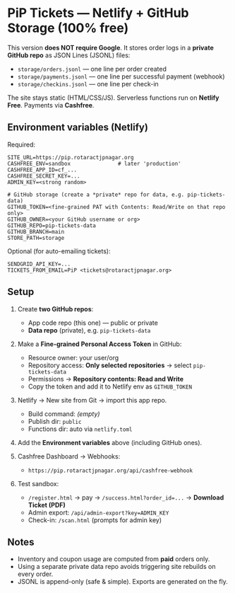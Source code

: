 # PiP Tickets — Netlify + GitHub Storage (100% free)

This version **does NOT require Google**. It stores order logs in a **private GitHub repo** as JSON Lines (JSONL) files:
- `storage/orders.jsonl` — one line per order created
- `storage/payments.jsonl` — one line per successful payment (webhook)
- `storage/checkins.jsonl` — one line per check-in

The site stays static (HTML/CSS/JS). Serverless functions run on **Netlify Free**. Payments via **Cashfree**.

## Environment variables (Netlify)

Required:
```
SITE_URL=https://pip.rotaractjpnagar.org
CASHFREE_ENV=sandbox               # later 'production'
CASHFREE_APP_ID=cf_...
CASHFREE_SECRET_KEY=...
ADMIN_KEY=<strong random>

# GitHub storage (create a *private* repo for data, e.g. pip-tickets-data)
GITHUB_TOKEN=<fine-grained PAT with Contents: Read/Write on that repo only>
GITHUB_OWNER=<your GitHub username or org>
GITHUB_REPO=pip-tickets-data
GITHUB_BRANCH=main
STORE_PATH=storage
```

Optional (for auto-emailing tickets):
```
SENDGRID_API_KEY=...
TICKETS_FROM_EMAIL=PiP <tickets@rotaractjpnagar.org>
```

## Setup

1) Create **two GitHub repos**:
   - App code repo (this one) — public or private
   - **Data repo** (private), e.g. `pip-tickets-data`

2) Make a **Fine-grained Personal Access Token** in GitHub:
   - Resource owner: your user/org
   - Repository access: **Only selected repositories** → select `pip-tickets-data`
   - Permissions → **Repository contents: Read and Write**
   - Copy the token and add it to Netlify env as `GITHUB_TOKEN`

3) Netlify → New site from Git → import this app repo.
   - Build command: *(empty)*
   - Publish dir: `public`
   - Functions dir: auto via `netlify.toml`

4) Add the **Environment variables** above (including GitHub ones).

5) Cashfree Dashboard → Webhooks:
   - `https://pip.rotaractjpnagar.org/api/cashfree-webhook`

6) Test sandbox:
   - `/register.html` → pay → `/success.html?order_id=...` → **Download Ticket (PDF)**
   - Admin export: `/api/admin-export?key=ADMIN_KEY`
   - Check-in: `/scan.html` (prompts for admin key)

## Notes
- Inventory and coupon usage are computed from **paid** orders only.
- Using a separate private data repo avoids triggering site rebuilds on every order.
- JSONL is append-only (safe & simple). Exports are generated on the fly.

